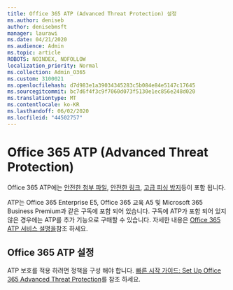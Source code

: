 ```yaml
---
title: Office 365 ATP (Advanced Threat Protection) 설정
ms.author: deniseb
author: denisebmsft
manager: laurawi
ms.date: 04/21/2020
ms.audience: Admin
ms.topic: article
ROBOTS: NOINDEX, NOFOLLOW
localization_priority: Normal
ms.collection: Admin_O365
ms.custom: 3100021
ms.openlocfilehash: d7d983e1a39034345283c5b084e84e5147c17645
ms.sourcegitcommit: bc7d6f4f3c9f7060d073f5130e1ec856e248d020
ms.translationtype: MT
ms.contentlocale: ko-KR
ms.lasthandoff: 06/02/2020
ms.locfileid: "44502757"
---
```

# <a name="office-365-advanced-threat-protection-atp"></a>Office 365 ATP (Advanced Threat Protection)

Office 365 ATP에는 [안전한 첨부 파일](https://docs.microsoft.com/microsoft-365/security/office-365-security/atp-safe-attachments), [안전한 링크](https://docs.microsoft.com/microsoft-365/security/office-365-security/atp-safe-links), [고급 피싱 방지](https://docs.microsoft.com/microsoft-365/security/office-365-security/atp-anti-phishing)등이 포함 됩니다. 

ATP는 Office 365 Enterprise E5, Office 365 교육 A5 및 Microsoft 365 Business Premium과 같은 구독에 포함 되어 있습니다. 구독에 ATP가 포함 되어 있지 않은 경우에는 ATP를 추가 기능으로 구매할 수 있습니다. 자세한 내용은 [Office 365 ATP 서비스 설명을](https://docs.microsoft.com/office365/servicedescriptions/office-365-advanced-threat-protection-service-description)참조 하세요.

## <a name="set-up-office-365-atp"></a>Office 365 ATP 설정

ATP 보호를 적용 하려면 정책을 구성 해야 합니다. [빠른 시작 가이드: Set Up Office 365 Advanced Threat Protection](https://docs.microsoft.com/office365/securitycompliance/checklist-atp-setup)를 참조 하세요.

